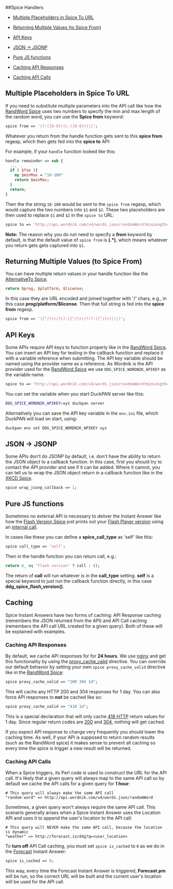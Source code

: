 ##Spice Handlers

- [Multiple Placeholders in Spice To URL](http://duck.co/duckduckhack/spice_advanced_backend#Multiple-Placeholders-in-Spice-To-URL)

- [Returning Multiple Values (to Spice From)](http://duck.co/duckduckhack/spice_advanced_backend#Returning-Multiple-Values-to-Spice-From)

- [API Keys](http://duck.co/duckduckhack/spice_advanced_backend#api-keys)

- [JSON -> JSONP](http://duck.co/duckduckhack/spice_advanced_backend#json-gt-jsonp)

- [Pure JS functions](http://duck.co/duckduckhack/spice_advanced_backend#pure-js-functions)

- [Caching API Responses](http://duck.co/duckduckhack/spice_advanced_backend#caching-api-responses)

- [Caching API Calls](http://duck.co/duckduckhack/spice_advanced_backend#caching-api-calls)

## Multiple Placeholders in Spice To URL

If you need to substitute multiple parameters into the API call like how the [RandWord Spice](https://github.com/duckduckgo/zeroclickinfo-spice/blob/master/lib/DDG/Spice/RandWord.pm) uses two numbers to specify the min and max length of the random word, you can use the **Spice from** keyword:

```perl
spice from => '(?:([0-9]+)\-([0-9]+)|)';
```

Whatever you return from the handle function gets sent to this **spice from** regexp, which then gets fed into the **spice to** API:

For example, if your `handle` function looked like this:

```perl
handle remainder => sub {
  ...
  if ( $foo ){
    my $minMax = "10-100"
    return $minMax;
  }
  return;
}
```

<!-- /summary -->

Then the the string `10-100` would be sent to the `spice from` regexp, which would capture the two numbers into `$1` and `$2`. These two placeholders are then used to replace `$1` and `$2` in the `spice to` URL:

```perl
spice to => 'http://api.wordnik.com/v4/words.json/randomWord?minLength=$1&maxLength=$2&api_key={{ENV{DDG_SPICE_RANDWORD_APIKEY}}}&callback={{callback}}';
```

**Note:** The reason why you do not need to specify a **from** keyword by default, is that the default value of `spice from` is **(.*)**, which means whatever you return gets gets captured into `$1`.

## Returning Multiple Values (to Spice From)

You can have multiple return values in your handle function like the [AlternativeTo Spice](https://github.com/duckduckgo/zeroclickinfo-spice/blob/master/lib/DDG/Spice/AlternativeTo.pm).

```perl
return $prog, $platform, $license;
```

In this case they are URL encoded and joined together with '/' chars, e.g., in this case **$prog/$platform/$license**. Then that full string is fed into the **spice from** regexp.

```perl
spice from => '([^/]+)/?(?:([^/]+)/?(?:([^/]+)|)|)';
```

## API Keys

Some APIs require API keys to function properly like in the [RandWord Spice](https://github.com/duckduckgo/zeroclickinfo-spice/blob/master/lib/DDG/Spice/RandWord.pm). You can insert an API key for testing in the callback function and replace it with a variable reference when submitting. The API key variable should be named using the provider name as a reference. As Wordnik is the API provider used for the [RandWord Spice](https://github.com/duckduckgo/zeroclickinfo-spice/blob/master/lib/DDG/Spice/RandWord.pm) we use `DDG_SPICE_WORDNIK_APIKEY` as the variable name.

```perl
spice to => 'http://api.wordnik.com/v4/words.json/randomWord?minLength=$1&maxLength=$2&api_key={{ENV{DDG_SPICE_WORDNIK_APIKEY}}}&callback={{callback}}';
```

You can set the variable when you start DuckPAN server like this:

```bash
DDG_SPICE_WORDNIK_APIKEY=xyz duckpan server
```

Alternatively you can save the API key variable in the `env.ini` file, which DuckPAN will load on start, using:

```bash
duckpan env set DDG_SPICE_WORDNIK_APIKEY xyz
```

## JSON -> JSONP

Some APIs don't do JSONP by default, i.e. don't have the ability to return the JSON object to a callback function. In this case, first you should try to contact the API provider and see if it can be added. Where it cannot, you can tell us to wrap the JSON object return in a callback function like in the [XKCD Spice](https://github.com/duckduckgo/zeroclickinfo-spice/blob/master/lib/DDG/Spice/Xkcd.pm).

```perl
spice wrap_jsonp_callback => 1;
```

## Pure JS functions

Sometimes no external API is necessary to deliver the Instant Answer like how the [Flash Version Spice](https://github.com/duckduckgo/zeroclickinfo-spice/blob/master/lib/DDG/Spice/FlashVersion.pm) just prints out your [Flash Player version](https://duckduckgo.com/?q=flash+version) using an [internal call](https://github.com/duckduckgo/zeroclickinfo-spice/blob/master/share/spice/flash_version/spice.js).

In cases like these you can define a **spice\_call\_type** as 'self' like this:

```perl
spice call_type => 'self';
```

Then in the handle function you can return call, e.g.:

```perl
return $_ eq 'flash version' ? call : ();
```

The return of **call** will run whatever is in the **call\_type** setting. **self** is a special keyword to just run the callback function directly, in this case **ddg\_spice\_flash_version()**.

## Caching

Spice Instant Answers have two forms of caching: API Response caching (remembers the JSON returned from the API) and API Call caching (remembers the API call URL created for a given query). Both of these will be explained with examples.

<!-- /summary -->

### Caching API Responses

By default, we cache API responses for for **24 hours**. We use [nginx](https://duckduckgo.com/?q=nginx) and get this functionality by using the [proxy_cache_valid](http://wiki.nginx.org/HttpProxyModule#proxy_cache_valid) directive. You can override our default behavior by setting your own `spice proxy_cache_valid` directive like in the [RandWord Spice](https://github.com/duckduckgo/zeroclickinfo-spice/blob/master/lib/DDG/Spice/RandWord.pm):

```perl
spice proxy_cache_valid => "200 304 1d";
```

This will cache any HTTP 200 and 304 responses for 1 day. You can also force API responses to **not** be cached like so:

```perl
spice proxy_cache_valid => "418 1d";
```

This is a special declaration that will only cache [418 HTTP](https://duckduckgo.com/?q=HTTP+418) return values for 1 day. Since regular return codes are [200](https://duckduckgo.com/?q=HTTP+200) and [304](https://duckduckgo.com/?q=HTTP+304), nothing will get cached.

If you expect API response to change very frequently you should lower the caching time. As well, if your API is supposed to return random results (such as the RandWord spice) it makes sense to prevent all caching so every time the spice is trigger a new result will be returned.

### Caching API Calls

When a Spice triggers, its Perl code is used to construct the URL for the API call. It's likely that a given query will always map to the same API call so by default we cache the API calls for a given query for **1 hour**:

```
# This query will always make the same API call
"random word" => http://api.wordnik.com/v4/words.json/randomWord
```

Sometimes, a given query won't always require the same API call. This scenario generally arises when a Spice Instant Answer uses the Location API and uses it to append the user's location to the API call:

```
# This query will NEVER make the same API call, because the location is dynamic
"weather" => http://forecast.io/ddg?q=<user_location>
```

To **turn off** API Call caching, you must set `spice is_cached` to `0` as we do in the [Forecast](https://github.com/duckduckgo/zeroclickinfo-spice/blob/master/lib/DDG/Spice/Forecast.pm) Instant Answer:

```perl
spice is_cached => 0;
```

This way, every time the Forecast Instant Answer is triggered, **Forecast.pm** will be run, so the correct URL will be built and  the current user's location will be used for the API call.
